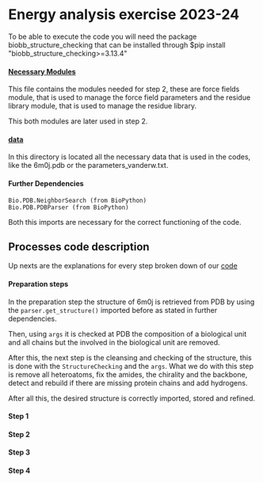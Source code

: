 # Energy analysis exercise 2023-24

To be able to execute the code you will need the package biobb_structure_checking that can be installed through \$pip install "biobb_structure_checking\>=3.13.4"

#### [Necessary Modules](./modules_classes.py)

This file contains the modules needed for step 2, these are force fields module, that is used to manage the force field parameters and the residue library module, that is used to manage the residue library.

This both modules are later used in step 2.

#### [data](./assignment_data)

In this directory is located all the necessary data that is used in the codes, like the 6m0j.pdb or the parameters_vanderw.txt.

#### Further Dependencies

```
Bio.PDB.NeighborSearch (from BioPython)
Bio.PDB.PDBParser (from BioPython)
```
Both this imports are necessary for the correct functioning of the code.

## Processes code description

Up nexts are the explanations for every step broken down of our [code](scripts.py)
#### Preparation steps

In the preparation step the structure of 6m0j is retrieved from PDB by using the ```parser.get_structure()``` imported before as stated in further dependencies.

Then, using ```args``` it is checked at PDB the composition of a biological unit and all chains but the involved in the biological unit are removed.

After this, the next step is the cleansing and checking of the structure, this is done with the ```StructureChecking``` and the ```args```. What we do with this step is remove all heteroatoms, fix the amides, the chirality and the backbone, detect and rebuild if there are missing protein chains and add hydrogens.

After all this, the desired structure is correctly imported, stored and refined.

#### Step 1

#### Step 2

#### Step 3

#### Step 4


